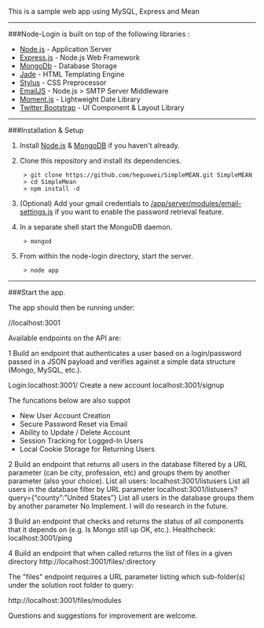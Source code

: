 This is a sample web app using MySQL, Express and Mean
***
###Node-Login is built on top of the following libraries :

* [Node.js](http://nodejs.org/) - Application Server
* [Express.js](http://expressjs.com/) - Node.js Web Framework
* [MongoDb](http://www.mongodb.org/) - Database Storage
* [Jade](http://jade-lang.com/) - HTML Templating Engine
* [Stylus](http://learnboost.github.com/stylus/) - CSS Preprocessor
* [EmailJS](http://github.com/eleith/emailjs) - Node.js > SMTP Server Middleware
* [Moment.js](http://momentjs.com/) - Lightweight Date Library
* [Twitter Bootstrap](http://twitter.github.com/bootstrap/) - UI Component & Layout Library

***

###Installation & Setup
1. Install [Node.js](https://nodejs.org/) & [MongoDB](https://www.mongodb.org/) if you haven't already.
2. Clone this repository and install its dependencies.
		
		> git clone https://github.com/heguowei/SimpleMEAN.git SimpleMEAN
		> cd SimpleMean
		> npm install -d
		
3. (Optional) Add your gmail credentials to [/app/server/modules/email-settings.js](https://github.com/braitsch/node-login/blob/master/app/server/modules/email-settings.js) if you want to enable the password retrieval feature.
4. In a separate shell start the MongoDB daemon.

		> mongod

5. From within the node-login directory, start the server.

		> node app

---

###Start the app.

The app should then be running under:

//localhost:3001

Available endpoints on the API are:

1 Build an endpoint that authenticates a user based on a login/password passed in a JSON payload and verifies against a simple data structure (Mongo, MySQL, etc.).

Login:localhost:3001/
Create a new account localhost:3001/signup

The funcations below are also suppot
* New User Account Creation
* Secure Password Reset via Email
* Ability to Update / Delete Account
* Session Tracking for Logged-In Users
* Local Cookie Storage for Returning Users

2 Build an endpoint that returns all users in the database filtered by a URL parameter (can be city, profession, etc) and groups them by another parameter (also your choice).
List all users:
localhost:3001/listusers
List all users in the database filter by URL parameter
localhost:3001/listusers?query={“county”:”United States”}
List all users in the database groups them by another parameter 
No Implement. I will do research in the future.

3 Build an endpoint that checks and returns the status of all components that it depends on (e.g. Is Mongo still up OK, etc.).
Healthcheck:
localhost:3001/ping

4 Build an endpoint that when called returns the list of files in a given directory
http://localhost:3001/files/:directory

The "files" endpoint requires a URL parameter listing which sub-folder(s) under the solution root folder to query:

http://localhost:3001/files/modules


Questions and suggestions for improvement are welcome.